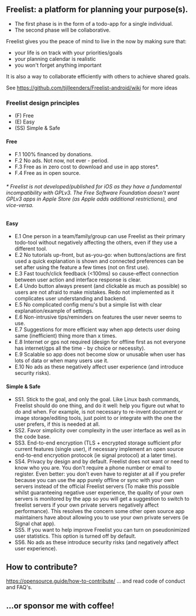 ## Freelist: a platform for planning your purpose(s).
* The first phase is in the form of a todo-app for a single individual.
* The second phase will be collaborative.


Freelist gives you the peace of mind to live in the now by making sure that:
* your life is on track with your priorities/goals
* your planning calendar is realistic
* you won't forget anything important

It is also a way to collaborate efficiently with others to achieve shared goals.

See https://github.com/tijlleenders/Freelist-android/wiki for more ideas

### Freelist design principles
* (F) Free
* (E) Easy
* (SS) Simple & Safe

#### Free
* F.1 100% financed by donations. 
* F.2 No ads. Not now, not ever - period.
* F.3 Free as in zero cost to download and use in app stores*. 
* F.4 Free as in open source.
###### \* Freelist is not developed/published for iOS as they have a fundamental incompatibility with GPLv3. The Free Software Foundation doesn't want GPLv3 apps in Apple Store (as Apple adds additional restrictions), and vice-versa.

#### Easy 
* E.1 One person in a team/family/group can use Freelist as their primary todo-tool without negatively affecting the others, even if they use a different tool. 
* E.2 No tutorials up-front, but as-you-go: when buttons/actions are first used a quick explanation is shown and connected preferences can be set after using the feature a few times (not on first use). 
* E.3 Fast touch/click feedback (<100ms) so cause-effect connection between user action and interface response is clear. 
* E.4 Undo button always present (and clickable as much as possible) so users are not afraid to make mistakes. Redo not implemented as it complicates user understanding and backend. 
* E.5 No complicated config menu's but a simple list with clear explanation/example of settings.
* E.6 Non-intrusive tips/reminders on features the user never seems to use. 
* E.7 Suggestions for more efficient way when app detects user doing same (inefficient) thing more than x times. 
* E.8 Internet or gps not required (design for offline first as not everyone has internet/gps all the time - by choice or necessity).
* E.9 Scalable so app does not become slow or  unusable when user has lots of data or when many users use it. 
* E.10 No ads as these negatively affect user experience (and introduce security risks). 

#### Simple & Safe
* SS1. Stick to the goal, and only the goal. 
Like Linux bash commands, Freelist should do one thing, and do it well: help you figure out what to do and when. For example, is not necessary to re-invent document or image storage/editing tools, just point to or integrate with the one the user prefers, if this is needed at all. 
* SS2. Favor simplicity over complexity in the user interface as well as in the code base. 
* SS3. End-to-end encryption (TLS + encrypted storage sufficient pfor current features (single user), if necessary implement an open source end-to-end encryotion protocok (ie signal protocol) at a later time). 
* SS4. Privacy by design and by default.
Freelist does not want or need to know who you are. You don't require a phone number or email to register. Even better: you don't even have to register at all if you prefer because you can use the app purely offline or sync with your own servers instead of the official Freelist servers (To make this possible whilst guaranteeing negative user experience, the quality of your own servers is monitored by the app so you will get a suggestion to switch to freelist servers if your own private servers negatively affect performance). This resolves the concern some other open source app maintainers have about allowing you to use your  own private servers (ie Signal chat app). 
* SS5. If you want to help improve Freelist you can turn on pseudonimized user statistics. This option is turned off by default.
* SS6. No ads as these introduce security risks (and  negatively affect user experience). 


## How to contribute?
https://opensource.guide/how-to-contribute/
... and read code of conduct and FAQ's.

## ...or sponsor me with coffee!
